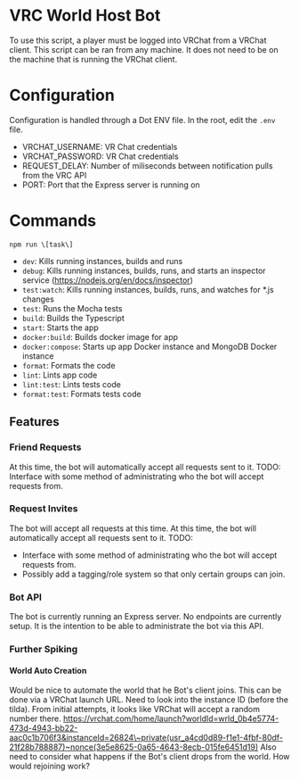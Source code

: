 # VRC World Host Bot

To use this script, a player must be logged into VRChat from a VRChat client. This script can be ran from any machine. It does not need to be on the machine that is running the VRChat client.

# Configuration
Configuration is handled through a Dot ENV file. In the root, edit the `.env` file.
- VRCHAT_USERNAME: VR Chat credentials
- VRCHAT_PASSWORD: VR Chat credentials
- REQUEST_DELAY: Number of miliseconds between notification pulls from the VRC API
- PORT: Port that the Express server is running on

# Commands
`npm run \[task\]`
- `dev`: Kills running instances, builds and runs
- `debug`: Kills running instances, builds, runs, and starts an inspector service (https://nodejs.org/en/docs/inspector)
- `test:watch`: Kills running instances, builds, runs, and watches for *.js changes
- `test`: Runs the Mocha tests
- `build`: Builds the Typescript
- `start`: Starts the app
- `docker:build`: Builds docker image for app
- `docker:compose`: Starts up app Docker instance and MongoDB Docker instance
- `format`: Formats the code
- `lint`: Lints app code
- `lint:test`: Lints tests code
- `format:test`: Formats tests code

## Features
### Friend Requests

At this time, the bot will automatically accept all requests sent to it.
TODO: Interface with some method of administrating who the bot will accept requests from.

### Request Invites

The bot will accept all requests at this time.
At this time, the bot will automatically accept all requests sent to it.
TODO:
- Interface with some method of administrating who the bot will accept requests from.
- Possibly add a tagging/role system so that only certain groups can join.

### Bot API

The bot is currently running an Express server. No endpoints are currently setup. It is the intention to be able to administrate the bot via this API.


### Further Spiking
#### World Auto Creation
Would be nice to automate the world that he Bot's client joins. This can be done via a VRChat launch URL. Need to look into the instance ID (before the tilda). From initial attempts, it looks like VRChat will accept a random number there.
https://vrchat.com/home/launch?worldId=wrld_0b4e5774-473d-4943-bb22-aac0c1b706f3&instanceId=26824\~private(usr_a4cd0d89-f1e1-4fbf-80df-21f28b788887)~nonce(3e5e8625-0a65-4643-8ecb-015fe6451d19)
Also need to consider what happens if the Bot's client drops from the world. How would rejoining work?
